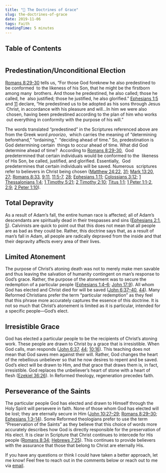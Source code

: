 ```yaml
---
title: "📖 The Doctrines of Grace"
slug: the-doctrines-of-grace
date: 2019-11-06
tags: Faith
readingTime: 5 minutes
---
```


## Table of Contents
```toc

```

## Predestination/Unconditional Election

[Romans 8:29-30](https://biblia.com/bible/esv/Rom%208.29-30) tells us, “For those God foreknew he also predestined to be conformed  to the likeness of his Son, that he might be the firstborn among many  brothers. And those he predestined, he also called; those he called, he  also justified; those he justified, he also glorified.” [Ephesians 1:5](https://biblia.com/bible/esv/Eph%201.5) and [11](https://biblia.com/bible/esv/Ephesians%201.11) declare, “He predestined us to be adopted as his sons through Jesus  Christ, in accordance with his pleasure and will…In him we were also  chosen, having been predestined according to the plan of him who works  out everything in conformity with the purpose of his will.”

The words translated “predestined” in the Scriptures referenced above are from the Greek word _proorizo_,  which carries the meaning of “determining beforehand,” “ordaining,”  “deciding ahead of time.” So, predestination is God determining certain  things to occur ahead of time. What did God determine ahead of time?  According to [Romans 8:29-30](https://biblia.com/bible/esv/Rom%208.29-30),  God predetermined that certain individuals would be conformed to the  likeness of His Son, be called, justified, and glorified. Essentially,  God predetermines that certain individuals will be saved. Numerous  scriptures refer to believers in Christ being chosen ([Matthew 24:22](https://biblia.com/bible/esv/Matt%2024.22), [31](https://biblia.com/bible/esv/Matthew%2024.31); [Mark 13:20](https://biblia.com/bible/esv/Mark%2013.20), [27](https://biblia.com/bible/esv/Mark%2013.27); [Romans 8:33](https://biblia.com/bible/esv/Rom%208.33), [9:11](https://biblia.com/bible/esv/Romans%209.11), [11:5-7](https://biblia.com/bible/esv/Romans%2011.5-7), [28](https://biblia.com/bible/esv/Romans%2011.28); [Ephesians 1:11](https://biblia.com/bible/esv/Eph%201.11); [Colossians 3:12](https://biblia.com/bible/esv/Col%203.12); [1 Thessalonians 1:4](https://biblia.com/bible/esv/1%20Thess%201.4); [1 Timothy 5:21](https://biblia.com/bible/esv/1%20Tim%205.21); [2 Timothy 2:10](https://biblia.com/bible/esv/2%20Tim%202.10); [Titus 1:1](https://biblia.com/bible/esv/Titus%201.1); [1 Peter 1:1-2](https://biblia.com/bible/esv/1%20Pet%201.1-2), [2:9](https://biblia.com/bible/esv/1%20Peter%202.9); [2 Peter 1:10](https://biblia.com/bible/esv/2%20Pet%201.10)).

## Total Depravity

As a result of Adam’s fall, the entire human race is affected; all of Adam’s descendants are spiritually dead in their trespasses and sins ([Ephesians 2:1](https://biblia.com/bible/esv/Eph%202.1), [5](https://biblia.com/bible/esv/Ephesians%202.5)). Calvinists are quick to point out that this does not mean that all people are as bad as they could be. Rather, this doctrine says that, as a result of man’s fall in Adam, all people are radically depraved from the inside and that their depravity affects every area of their lives.

## Limited Atonement

The purpose of Christ’s atoning death was not to merely make men savable and thus leaving the salvation of humanity contingent on man’s response to God’s grace. Rather, the purpose of the atonement was to secure the redemption of a particular people ([Ephesians 1:4–6](https://biblia.com/bible/esv/Eph%201.4%E2%80%936); [John 17:9](https://biblia.com/bible/esv/John%2017.9)). All whom God has elected and Christ died for will be saved ([John 6:37–40](https://biblia.com/bible/esv/John%206.37%E2%80%9340), [44](https://biblia.com/bible/esv/John%206.44)). Many Reformed Christians prefer the term “particular redemption” as they feel that this phrase more accurately captures the essence of this doctrine. It is not so much that Christ’s atonement is limited as it is particular, intended for a specific people—God’s elect.

## Irresistible Grace

God has elected a particular people to be the recipients of Christ’s atoning work. These people are drawn to Christ by a grace that is irresistible. When God calls, man responds ([John 6:37](https://biblia.com/bible/esv/John%206.37), [44](https://biblia.com/bible/esv/John%206.44); [10:16](https://biblia.com/bible/esv/John%2010.16)). This teaching does not mean that God saves men against their will. Rather, God changes the heart of the rebellious unbeliever so that he now desires to repent and be saved. God’s elect will be drawn to Him, and that grace that draws them is, in fact, irresistible. God replaces the unbeliever’s heart of stone with a heart of flesh ([Ezekiel 36:26](https://biblia.com/bible/esv/Ezek%2036.26)). In Reformed theology, regeneration precedes faith.

## Perseverance of the Saints

The particular people God has elected and drawn to Himself through the Holy Spirit will persevere in faith. None of those whom God has elected will be lost; they are eternally secure in Him ([John 10:27–29](https://biblia.com/bible/esv/John%2010.27%E2%80%9329); [Romans 8:29–30](https://biblia.com/bible/esv/Rom%208.29%E2%80%9330); [Ephesians 1:3–14](https://biblia.com/bible/esv/Eph%201.3%E2%80%9314)). Some Reformed theologians prefer to use the term “Preservation of the Saints” as they believe that this choice of words more accurately describes how God is directly responsible for the preservation of His elect. It is clear in Scripture that Christ continues to intercede for His people ([Romans 8:34](https://biblia.com/bible/esv/Rom%208.34); [Hebrews 7:25](https://biblia.com/bible/esv/Heb%207.25)). This continues to provide believers with the assurance that those that belong to Christ are eternally His.

If you have any questions or think I could have taken a better approach, let me know! Feel free to reach out in the comments below or reach out to me via [email](mailto:zacchary@puckeridge.me).
